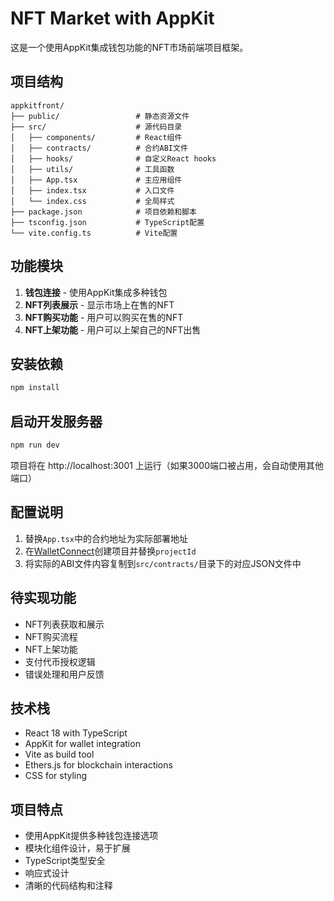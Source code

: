 # NFT Market with AppKit

这是一个使用AppKit集成钱包功能的NFT市场前端项目框架。

## 项目结构

```
appkitfront/
├── public/                 # 静态资源文件
├── src/                    # 源代码目录
│   ├── components/         # React组件
│   ├── contracts/          # 合约ABI文件
│   ├── hooks/              # 自定义React hooks
│   ├── utils/              # 工具函数
│   ├── App.tsx             # 主应用组件
│   ├── index.tsx           # 入口文件
│   └── index.css           # 全局样式
├── package.json            # 项目依赖和脚本
├── tsconfig.json           # TypeScript配置
└── vite.config.ts          # Vite配置
```

## 功能模块

1. **钱包连接** - 使用AppKit集成多种钱包
2. **NFT列表展示** - 显示市场上在售的NFT
3. **NFT购买功能** - 用户可以购买在售的NFT
4. **NFT上架功能** - 用户可以上架自己的NFT出售

## 安装依赖

```bash
npm install
```

## 启动开发服务器

```bash
npm run dev
```

项目将在 http://localhost:3001 上运行（如果3000端口被占用，会自动使用其他端口）

## 配置说明

1. 替换`App.tsx`中的合约地址为实际部署地址
2. 在[WalletConnect](https://cloud.walletconnect.com/)创建项目并替换`projectId`
3. 将实际的ABI文件内容复制到`src/contracts/`目录下的对应JSON文件中

## 待实现功能

- NFT列表获取和展示
- NFT购买流程
- NFT上架功能
- 支付代币授权逻辑
- 错误处理和用户反馈

## 技术栈

- React 18 with TypeScript
- AppKit for wallet integration
- Vite as build tool
- Ethers.js for blockchain interactions
- CSS for styling

## 项目特点

- 使用AppKit提供多种钱包连接选项
- 模块化组件设计，易于扩展
- TypeScript类型安全
- 响应式设计
- 清晰的代码结构和注释